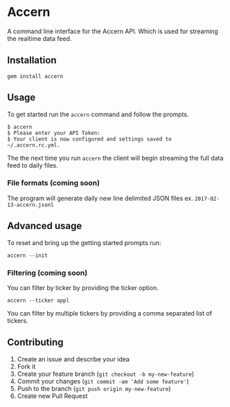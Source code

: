 # Accern

A command line interface for the Accern API. Which is used for streaming the realtime data feed.

## Installation

```shell
gem install accern
```

## Usage

To get started run the `accern` command and follow the prompts.

```shell
$ accern
$ Please enter your API Token:
$ Your client is now configured and settings saved to ~/.accern.rc.yml.
```
The the next time you run `accern` the client will begin streaming the full data feed to daily files.

### File formats (coming soon)

The program will generate daily new line delimited JSON files ex. `2017-02-13-accern.jsonl`

## Advanced usage

To reset and bring up the getting started prompts run:

```shell
accern --init
```

### Filtering (coming soon)

You can filter by ticker by providing the ticker option.

```shell
accern --ticker appl
```
You can filter by multiple tickers by providing a comma separated list of tickers.

## Contributing

1. Create an issue and describe your idea
2. Fork it
3. Create your feature branch (`git checkout -b my-new-feature`)
4. Commit your changes (`git commit -am 'Add some feature'`)
5. Push to the branch (`git push origin my-new-feature`)
6. Create new Pull Request

